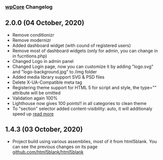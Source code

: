 ### [wpCore](http://wpCore.devdino.com) Changelog

## 2.0.0 (04 October, 2020)

- Remove conditionizr
- Remove modernizr
- Added dashboard widget (with cound of registered users)
- Remove most of dashboard widgets (only for admin, you can change in in fucntions.php)
- Changed Logo in admin panel
- Changed Login page, now you can customize it by adding "logo.svg" and "logo-background.jpg" to /img folder
- Added media library support SVG & PSD files
- Delete X-UA-Compatible meta tag
- Registering theme support for HTML 5 for script and style, the type="" attribute will be omitted
- Validation again 100%
- Lighthouse now gives 100 points!! in all categories to clean theme
- To "section" selector added content-visibility: auto, it will additionaly speed up [read more](https://developers.google.com/web/updates/2020/08/nic85#content-visibility)

## 1.4.3 (03 October, 2020)

- Project build using various assemblies, most of it from html5blank. You can see the previous changes on its page [github.com/html5blank/html5blank ](https://github.com/html5blank/html5blank)
